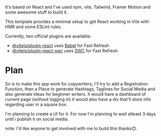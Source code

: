 It's based on React and I've used npm, vite, Tailwind, Framer Motion and some awesome stuff to build it.

This template provides a minimal setup to get React working in Vite with HMR and some ESLint rules.

Currently, two official plugins are available:

- [@vitejs/plugin-react](https://github.com/vitejs/vite-plugin-react/blob/main/packages/plugin-react/README.md) uses [Babel](https://babeljs.io/) for Fast Refresh
- [@vitejs/plugin-react-swc](https://github.com/vitejs/vite-plugin-react-swc) uses [SWC](https://swc.rs/) for Fast Refresh


# Plan 
So is to make this app work for copywriters, I'll try to add a Registration Function, then a Place to generate Hashtags, Taglines for Social Media and also generate Ideas for beginner writers. It would have a dashboard of current page (without logging in) it would also have a div that'll store info regarding user in a square box. 

I'm planning to create a UI for it. For now I'm planning to wait atleast 3 days until i publish it on social media.  

note: I'd like anyone to get involved with me to build this
thanks😊.
